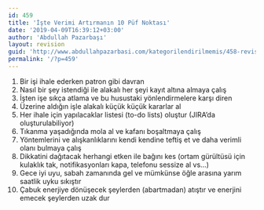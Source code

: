 ```yaml
---
id: 459
title: 'İşte Verimi Artırmanın 10 Püf Noktası'
date: '2019-04-09T16:39:12+03:00'
author: 'Abdullah Pazarbaşı'
layout: revision
guid: 'http://www.abdullahpazarbasi.com/kategorilendirilmemis/458-revision-v1'
permalink: '/?p=459'
---
```


1. Bir işi ihale ederken patron gibi davran
2. Nasıl bir şey istendiği ile alakalı her şeyi kayıt altına almaya çalış
3. İşten işe sıkça atlama ve bu husustaki yönlendirmelere karşı diren
4. Üzerine aldığın işle alakalı küçük küçük kararlar al
5. Her ihale için yapılacaklar listesi (to-do lists) oluştur (JIRA’da oluşturulabiliyor)
6. Tıkanma yaşadığında mola al ve kafanı boşaltmaya çalış
7. Yöntemlerini ve alışkanlıklarını kendi kendine teftiş et ve daha verimli olanı bulmaya çalış
8. Dikkatini dağıtacak herhangi etken ile bağını kes (ortam gürültüsü için kulaklık tak, notifikasyonları kapa, telefonu sessize al vs…)
9. Gece iyi uyu, sabah zamanında gel ve mümkünse öğle arasına yarım saatlik uyku sıkıştır
10. Çabuk enerjiye dönüşecek şeylerden (abartmadan) atıştır ve enerjini emecek şeylerden uzak dur